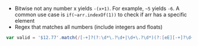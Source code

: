 * Bitwise not any number x yields `-(x+1)`. For example, `~5` yields `-6`. A common use case is `if(~arr.indexOf(1))` to check if arr has a specific element
* Regex that matches all numbers (include integers and floats)
```js
var valid = '$12.77'.match(/[-+]?(?:\d*\.?\d+|\d+\.?\d*)(?:[eE][-+]?\d+)?/); // [ '12.77', index: 1, input: '$12.77' ]
```
